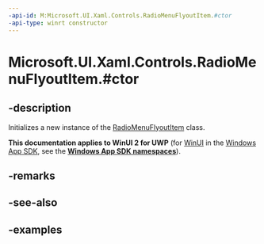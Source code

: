 ```yaml
---
-api-id: M:Microsoft.UI.Xaml.Controls.RadioMenuFlyoutItem.#ctor
-api-type: winrt constructor
---
```


# Microsoft.UI.Xaml.Controls.RadioMenuFlyoutItem.#ctor

<!--
public RadioMenuFlyoutItem ();
-->

## -description

Initializes a new instance of the [RadioMenuFlyoutItem](radiomenuflyoutitem.md) class.

**This documentation applies to WinUI 2 for UWP** (for [WinUI](/windows/apps/winui/winui3/) in the [Windows App SDK](/windows/apps/windows-app-sdk/), see the **[Windows App SDK namespaces](/windows/windows-app-sdk/api/winrt/)**).

## -remarks

## -see-also

## -examples

